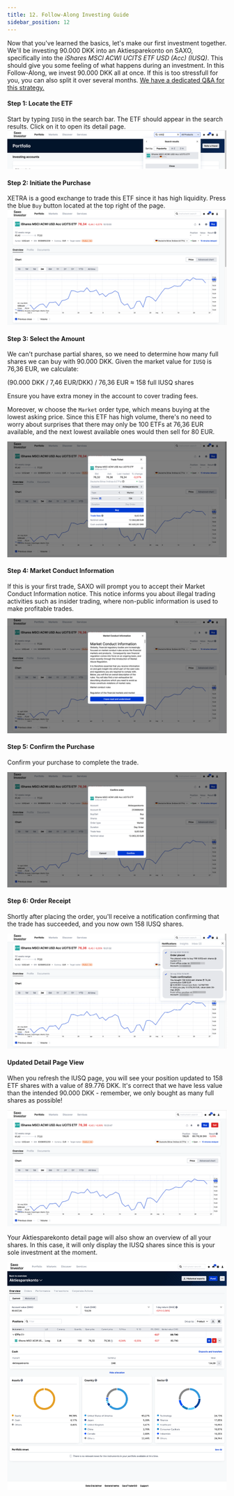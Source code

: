 ```yaml
---
title: 12. Follow-Along Investing Guide
sidebar_position: 12
---
```


Now that you've learned the basics, let's make our first investment together. We'll be investing 90.000 DKK into an Aktiesparekonto on SAXO, specifically into the _iShares MSCI ACWI UCITS ETF USD (Acc) (IUSQ)_. This should give you some feeling of what happens during an investment. In this Follow-Along, we invest 90.000 DKK all at once. If this is too stressfull for you, you can also split it over several months. [We have a dedicated Q&A for this strategy.](https://dk-invest-101.github.io/QandA#invest-a-large-sum-all-at-once-or-over-a-period-of-months)

#### Step 1: Locate the ETF
Start by typing `IUSQ` in the search bar. The ETF should appear in the search results. Click on it to open its detail page.
![](./assets/follow-along-1.png) 



#### Step 2: Initiate the Purchase
XETRA is a good exchange to trade this ETF since it has high liquidity. Press the blue `Buy` button located at the top right of the page.
![](./assets/follow-along-2.png) 

#### Step 3: Select the Amount
We can't purchase partial shares, so we need to determine how many full shares we can buy with 90.000 DKK. Given the market value for `IUSQ` is 76,36 EUR, we calculate:

(90.000 DKK / 7,46 EUR/DKK) / 76,36 EUR ≈ 158 full IUSQ shares

Ensure you have extra money in the account to cover trading fees. 

Moreover, w choose the `Market` order type, which means buying at the lowest asking price. Since this ETF has high volume, there's no need to worry about surprises that there may only be 100 ETFs at 76,36 EUR available, and the next lowest available ones would then sell for 80 EUR.

![](./assets/follow-along-3.png)

#### Step 4: Market Conduct Information
If this is your first trade, SAXO will prompt you to accept their Market Conduct Information notice. This notice informs you about illegal trading activities such as insider trading, where non-public information is used to make profitable trades.

![](./assets/follow-along-4.png) 

#### Step 5: Confirm the Purchase
Confirm your purchase to complete the trade.

![](./assets/follow-along-5.png) 

#### Step 6: Order Receipt
Shortly after placing the order, you'll receive a notification confirming that the trade has succeeded, and you now own 158 IUSQ shares.

![](./assets/follow-along-6.png) 

#### Updated Detail Page View
When you refresh the IUSQ page, you will see your position updated to 158 ETF shares with a value of 89.776 DKK. It's correct that we have less value than the intended 90.000 DKK - remember, we only bought as many full shares as possible! 

![](./assets/follow-along-7.png) 

Your Aktiesparekonto detail page will also show an overview of all your shares. In this case, it will only display the IUSQ shares since this is your sole investment at the moment.

![](./assets/follow-along-8.png) 


